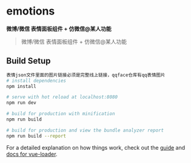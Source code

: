 # emotions
**微博/微信 表情面板组件 + 仿微信@某人功能**
> 微博/微信 表情面板组件 + 仿微信@某人功能

## Build Setup

``` bash
表情json文件里面的图片链接必须是完整线上链接，qqface仓库有qq表情图片
# install dependencies
npm install

# serve with hot reload at localhost:8080
npm run dev

# build for production with minification
npm run build

# build for production and view the bundle analyzer report
npm run build --report
```

For a detailed explanation on how things work, check out the [guide](http://vuejs-templates.github.io/webpack/) and [docs for vue-loader](http://vuejs.github.io/vue-loader).
